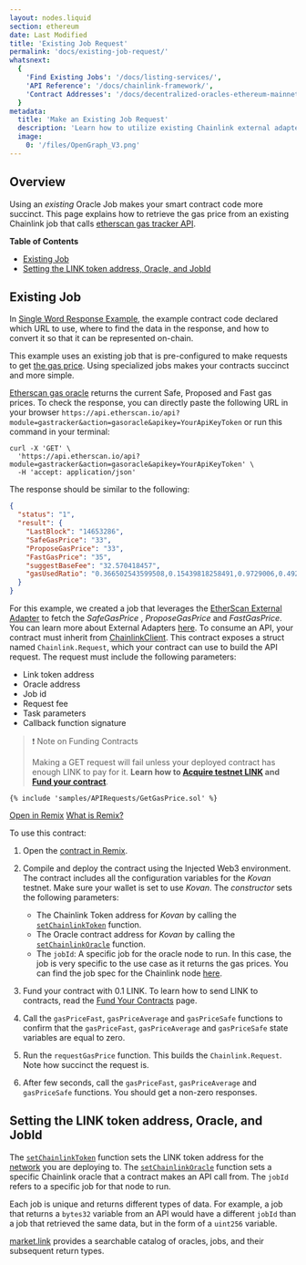 ```yaml
---
layout: nodes.liquid
section: ethereum
date: Last Modified
title: 'Existing Job Request'
permalink: 'docs/existing-job-request/'
whatsnext:
  {
    'Find Existing Jobs': '/docs/listing-services/',
    'API Reference': '/docs/chainlink-framework/',
    'Contract Addresses': '/docs/decentralized-oracles-ethereum-mainnet/',
  }
metadata:
  title: 'Make an Existing Job Request'
  description: 'Learn how to utilize existing Chainlink external adapters to make calls to APIs from smart contracts.'
  image:
    0: '/files/OpenGraph_V3.png'
---
```


## Overview

Using an _existing_ Oracle Job makes your smart contract code more succinct. This page explains how to retrieve the gas price from an existing Chainlink job that calls [etherscan gas tracker API](https://docs.etherscan.io/api-endpoints/gas-tracker#get-gas-oracle).

**Table of Contents**

- [Existing Job](#existing-job)
- [Setting the LINK token address, Oracle, and JobId](#setting-the-link-token-address-oracle-and-jobid)

## Existing Job

In [Single Word Response Example](/docs/single-word-response/), the example contract code declared which URL to use, where to find the data in the response, and how to convert it so that it can be represented on-chain.

This example uses an existing job that is pre-configured to make requests to get [the gas price](https://docs.etherscan.io/api-endpoints/gas-tracker#get-gas-oracle). Using specialized jobs makes your contracts succinct and more simple.

[Etherscan gas oracle](https://docs.etherscan.io/api-endpoints/gas-tracker#get-gas-oracle) returns the current Safe, Proposed and Fast gas prices. To check the response, you can directly paste the following URL in your browser `https://api.etherscan.io/api?module=gastracker&action=gasoracle&apikey=YourApiKeyToken` or run this command in your terminal:

```curl
curl -X 'GET' \
  'https://api.etherscan.io/api?module=gastracker&action=gasoracle&apikey=YourApiKeyToken' \
  -H 'accept: application/json'
```

The response should be similar to the following:

```json
{
  "status": "1",
  "result": {
    "LastBlock": "14653286",
    "SafeGasPrice": "33",
    "ProposeGasPrice": "33",
    "FastGasPrice": "35",
    "suggestBaseFee": "32.570418457",
    "gasUsedRatio": "0.366502543599508,0.15439818258491,0.9729006,0.4925609,0.999657066666667"
  }
}
```

For this example, we created a job that leverages the [EtherScan External Adapter](https://github.com/smartcontractkit/external-adapters-js/tree/develop/packages/sources/etherscan) to fetch the _SafeGasPrice_ , _ProposeGasPrice_ and _FastGasPrice_. You can learn more about External Adapters [here](/docs/external-adapters/).
To consume an API, your contract must inherit from [ChainlinkClient](https://github.com/smartcontractkit/chainlink/blob/master/contracts/src/v0.8/ChainlinkClient.sol). This contract exposes a struct named `Chainlink.Request`, which your contract can use to build the API request. The request must include the following parameters:

- Link token address
- Oracle address
- Job id
- Request fee
- Task parameters
- Callback function signature

> ❗️ Note on Funding Contracts
>
> Making a GET request will fail unless your deployed contract has enough LINK to pay for it. **Learn how to [Acquire testnet LINK](../acquire-link/) and [Fund your contract](../fund-your-contract/)**.

```solidity
{% include 'samples/APIRequests/GetGasPrice.sol' %}
```

<div class="remix-callout">
    <a href="https://remix.ethereum.org/#url=https://docs.chain.link/samples/APIRequests/GetGasPrice.sol" target="_blank" >Open in Remix</a>
    <a href="/docs/conceptual-overview/#what-is-remix" >What is Remix?</a>
</div>

To use this contract:

1. Open the [contract in Remix](https://remix.ethereum.org/#url=https://docs.chain.link/samples/APIRequests/GetGasPrice.sol).

1. Compile and deploy the contract using the Injected Web3 environment. The contract includes all the configuration variables for the _Kovan_ testnet. Make sure your wallet is set to use _Kovan_. The _constructor_ sets the following parameters:

   - The Chainlink Token address for _Kovan_ by calling the [`setChainlinkToken`](/docs/chainlink-framework/#setchainlinktoken) function.
   - The Oracle contract address for _Kovan_ by calling the [`setChainlinkOracle`](/docs/chainlink-framework/#setchainlinkoracle) function.
   - The `jobId`: A specific job for the oracle node to run. In this case, the job is very specific to the use case as it returns the gas prices. You can find the job spec for the Chainlink node [here](/docs/direct-request-existing-job/).

1. Fund your contract with 0.1 LINK. To learn how to send LINK to contracts, read the [Fund Your Contracts](/docs/fund-your-contract/) page.

1. Call the `gasPriceFast`, `gasPriceAverage` and `gasPriceSafe` functions to confirm that the `gasPriceFast`, `gasPriceAverage` and `gasPriceSafe` state variables are equal to zero.

1. Run the `requestGasPrice` function. This builds the `Chainlink.Request`. Note how succinct the request is.

1. After few seconds, call the `gasPriceFast`, `gasPriceAverage` and `gasPriceSafe` functions. You should get a non-zero responses.

## Setting the LINK token address, Oracle, and JobId

The [`setChainlinkToken`](/docs/chainlink-framework/#setchainlinktoken) function sets the LINK token address for the [network](/docs/link-token-contracts/) you are deploying to. The [`setChainlinkOracle`](/docs/chainlink-framework/#setchainlinkoracle) function sets a specific Chainlink oracle that a contract makes an API call from. The `jobId` refers to a specific job for that node to run.

Each job is unique and returns different types of data. For example, a job that returns a `bytes32` variable from an API would have a different `jobId` than a job that retrieved the same data, but in the form of a `uint256` variable.

[market.link](https://market.link/) provides a searchable catalog of oracles, jobs, and their subsequent return types.
